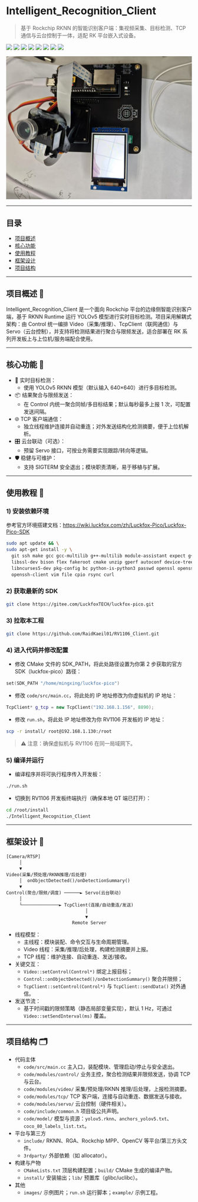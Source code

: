 # Intelligent_Recognition_Client

> 基于 Rockchip RKNN 的智能识别客户端：集视频采集、目标检测、TCP 通信与云台控制于一体，适配 RK 平台嵌入式设备。

<p align="left">
  <img src="https://img.shields.io/badge/C%2B%2B-17-blue.svg" />
  <img src="https://img.shields.io/badge/CMake-%E2%89%A53.10-orange" />
  <img src="https://img.shields.io/badge/RKNN-Runtime-brightgreen" />
  <img src="https://img.shields.io/badge/OpenCV-4.x-lightgrey" />
  <img src="https://img.shields.io/badge/YOLO-v5-success" />
  <img src="https://img.shields.io/badge/Platform-Rockchip-informational" />
  <img src="https://img.shields.io/badge/OS-Linux-lightgrey" />
  <img src="https://img.shields.io/badge/Arch-ARM64%2FARM-blueviolet" />
</p>

![demo](images/1.jpg)

---

## 目录
- [项目概述](#项目概述)
- [核心功能](#核心功能)
- [使用教程](#使用教程)
- [框架设计](#框架设计)
- [项目结构](#项目结构)

---

## 项目概述 🧭
Intelligent_Recognition_Client 是一个面向 Rockchip 平台的边缘侧智能识别客户端，基于 RKNN Runtime 运行 YOLOv5 模型进行实时目标检测。项目采用解耦式架构：由 Control 统一编排 Video（采集/推理）、TcpClient（联网通信）与 Servo（云台控制），并支持将检测结果进行聚合与限频发送，适合部署在 RK 系列开发板上与上位机/服务端配合使用。

---

## 核心功能 🚀
- 🎯 实时目标检测：
  - 使用 YOLOv5 RKNN 模型（默认输入 640×640）进行多目标检测。
- 📦 结果聚合与限频发送：
  - 在 Control 内统一聚合同帧/多目标结果；默认每秒最多上报 1 次，可配置发送间隔。
- 🌐 TCP 客户端通信：
  - 独立线程维护连接并自动重连；对外发送结构化检测摘要，便于上位机解析。
- 🎛️ 云台联动（可选）：
  - 预留 Servo 接口，可按业务需要实现跟踪/转向等逻辑。
- 🛡️ 稳健与可维护：
  - 支持 SIGTERM 安全退出；模块职责清晰，易于移植与扩展。

---

## 使用教程 📘
### 1) 安装依赖环境
参考官方环境搭建文档：<https://wiki.luckfox.com/zh/Luckfox-Pico/Luckfox-Pico-SDK>

```bash
sudo apt update && \
sudo apt-get install -y \
  git ssh make gcc gcc-multilib g++-multilib module-assistant expect g++ gawk texinfo \
  libssl-dev bison flex fakeroot cmake unzip gperf autoconf device-tree-compiler \
  libncurses5-dev pkg-config bc python-is-python3 passwd openssl openssh-server \
  openssh-client vim file cpio rsync curl
```

### 2) 获取最新的 SDK
```bash
git clone https://gitee.com/LuckfoxTECH/luckfox-pico.git
```

### 3) 拉取本工程
```bash
git clone https://github.com/RaidKaeil01/RV1106_Client.git
```

### 4) 进入代码并修改配置
- 修改 CMake 文件的 SDK_PATH，将此处路径设置为你第 2 步获取的官方 SDK（luckfox-pico）路径：
```cpp
set(SDK_PATH "/home/mingxing/luckfox-pico")
```
- 修改 `code/src/main.cc`，将此处的 IP 地址修改为你虚拟机的 IP 地址：
```cpp
TcpClient* g_tcp = new TcpClient("192.168.1.156", 8890);
```
- 修改 `run.sh`，将此处 IP 地址修改为你 RV1106 开发板的 IP 地址：
```bash
scp -r install/ root@192.168.1.130:/root
```
> ⚠️ 注意：确保虚拟机与 RV1106 在同一局域网下。

### 5) 编译并运行
- 编译程序并将可执行程序传入开发板：
```bash
./run.sh
```
- 切换到 RV1106 开发板终端执行（确保本地 QT 端已打开）：
```bash
cd /root/install
./Intelligent_Recognition_Client
```

---

## 框架设计 🧱
```
[Camera/RTSP]
     │
     ▼
Video(采集/预处理/RKNN推理/后处理)
     │  onObjectDetected()/onDetectionSummary()
     ▼
Control(聚合/限频/调度) ──────► Servo(云台联动)
     │
     └──────────────► TcpClient(连接/自动重连/发送)
                              │
                              ▼
                         Remote Server
```
- 线程模型：
  - 主线程：模块装配、命令交互与生命周期管理。
  - Video 线程：采集/推理/后处理，构建检测摘要并上报。
  - TCP 线程：维护连接、自动重连、发送/接收。
- 关键交互：
  - `Video::setControl(Control*)` 绑定上报目标；
  - `Control::onObjectDetected()/onDetectionSummary()` 聚合并限频；
  - `TcpClient::setControl(Control*)` 与 `TcpClient::sendData()` 对外通信。
- 发送节流：
  - 基于时间戳的限频策略（静态局部变量实现），默认 1 Hz，可通过 `Video::setSendInterval(ms)` 覆盖。

---

## 项目结构 🗂️
- 代码主体
  - `code/src/main.cc` 主入口，装配模块、管理启动/停止与安全退出。
  - `code/modules/control/` 业务主控，聚合检测结果并限频发送，协调 TCP 与云台。
  - `code/modules/video/` 采集/预处理/RKNN 推理/后处理，上报检测摘要。
  - `code/modules/tcp/` TCP 客户端，连接与自动重连、数据发送与接收。
  - `code/modules/servo/` 云台控制（硬件相关）。
  - `code/include/common.h` 项目级公共声明。
  - `code/model/` 模型与资源：`yolov5.rknn`、`anchors_yolov5.txt`、`coco_80_labels_list.txt`。
- 平台与第三方
  - `include/` RKNN、RGA、Rockchip MPP、OpenCV 等平台/第三方头文件。
  - `3rdparty/` 外部依赖（如 allocator）。
- 构建与产物
  - `CMakeLists.txt` 顶层构建配置；`build/` CMake 生成的编译产物。
  - `install/` 安装输出；`lib/` 预置库（glibc/uclibc）。
- 其他
  - `images/` 示例图片；`run.sh` 运行脚本；`example/` 示例工程。


